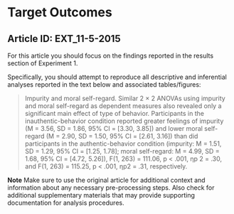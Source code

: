 # Target Outcomes
## Article ID: EXT_11-5-2015

For this article you should focus on the findings reported in the results section of Experiment 1.

Specifically, you should attempt to reproduce all descriptive and inferential analyses reported in the text below and associated tables/figures:

> Impurity and moral self-regard. Similar 2 × 2 ANOVAs using impurity and moral self-regard as dependent measures also revealed only a significant main effect of type of behavior. Participants in the inauthentic-behavior condition reported greater feelings of impurity (M = 3.56, SD = 1.86, 95% CI = [3.30, 3.85]) and lower moral self-regard (M = 2.90, SD = 1.50, 95% CI = [2.61, 3.16]) than did participants in the authentic-behavior condition (impurity: M = 1.51, SD = 1.29, 95% CI = [1.25, 1.78]; moral self-regard: M = 4.99, SD = 1.68, 95% CI = [4.72, 5.26]), F(1, 263) = 111.06, p < .001, ηp 2 = .30, and F(1, 263) = 115.25, p < .001, ηp2 = .31, respectively.

**Note**
Make sure to use the original article for additional context and information about any necessary pre-processing steps. Also check for additional supplementary materials that may provide supporting documentation for analysis procedures.
